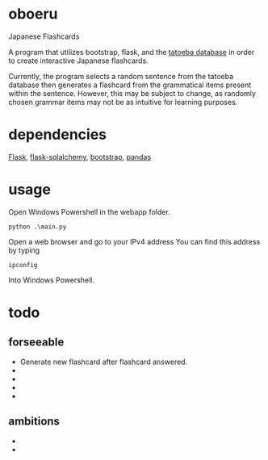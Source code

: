 # oboeru
Japanese Flashcards

A program that utilizes bootstrap, flask, and the [tatoeba database](https://tatoeba.org/eng/downloads) in order to create interactive Japanese flashcards.

Currently, the program selects a random sentence from the tatoeba database then generates a flashcard from the grammatical items present within the sentence. However, this may be subject to change, as randomly chosen grammar items may not be as intuitive for learning purposes.

# dependencies
[Flask](http://flask.pocoo.org/), [flask-sqlalchemy](https://flask-sqlalchemy.palletsprojects.com/en/2.x/), [bootstrap](https://getbootstrap.com/docs/4.0/getting-started/introduction/), [pandas](https://pandas.pydata.org/pandas-docs/stable/reference/api/pandas.DataFrame.html)

# usage
Open Windows Powershell in the webapp folder.
```
python .\main.py 
```
Open a web browser and go to your IPv4 address
You can find this address by typing
```
ipconfig
```
Into Windows Powershell.

# todo
## forseeable
* Generate new flashcard after flashcard answered.
* 
*
*
*
## ambitions
*
*
